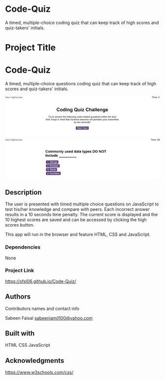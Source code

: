 # Code-Quiz
A timed, multiple-choice coding quiz that can keep track of high scores and quiz-takers' initials.

# Project Title

# Code-Quiz 
A timed, multiple-choice questions coding quiz that can keep track of high scores and quiz-takers' initials.

![Project Screenshot](CodeQuiz_ScreenshotMain.jpg)
![Project Screenshot](CodeQuiz_QuestionsPage.jpg)

## Description

The user is presented with timed multiple choice questions on JavaScript to test his/her knowledge
and compare with peers. Each incorrect answer results in a 10 seconds time penalty.
The current score is displayed and the 10 highest scores are saved and can be accessed by clicking the
high scores button.


This app will run in the browser and feature HTML, CSS and JavaScript.

### Dependencies

None

### Project Link

https://sfsl06.github.io/Code-Quiz/

## Authors

Contributors names and contact info

Sabeen Faisal 
sabeenjamil100@yahoo.com

## Built with

HTML
CSS
JavaScript

## Acknowledgments

https://www.w3schools.com/css/
